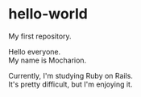 # hello-world
My first repository.  

Hello everyone.  
My name is Mocharion.  

Currently, I'm studying Ruby on Rails.  
It's pretty difficult, but I'm enjoying it.  
